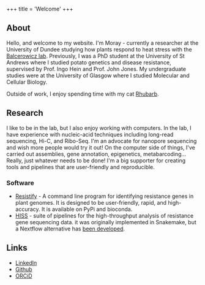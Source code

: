 +++
title = 'Welcome'
+++

## About

Hello, and welcome to my website.
I'm Moray - currently a researcher at the University of Dundee studying how plants respond to heat stress with the [Balcerowicz lab](https://sites.dundee.ac.uk/balcerowicz-lab/).
Previously, I was a PhD student at the University of St Andrews where I studied potato genetics and disease resistance, supervised by Prof. Ingo Hein and Prof. John Jones.
My undergraduate studies were at the University of Glasgow where I studied Molecular and Cellular Biology.

Outside of work, I enjoy spending time with my cat [Rhubarb](/images/rhubarb.png).

## Research

I like to be in the lab, but I also enjoy working with computers.
In the lab, I have experience with nucleic-acid techniques including long-read sequencing, Hi-C, and Ribo-Seq.
I'm an advocate for nanopore sequencing and wish more people would try it out!
On the computer side of things, I've carried out assemblies, gene annotation, epigenetics, metabarcoding...
Really, just whatever needs to be done!
I'm a big supporter for creating tools and pipelines that are user-friendly and reproducible.

### Software

* [Resistify](https://github.com/swiftseal/resistify) - A command line program for identifying resistance genes in plant genomes. It is designed to be user-friendly, rapid, and high-accuracy. It is available on PyPi and bioconda.
* [HISS](https://github.com/swiftseal/hiss) - suite of pipelines for the high-throughput analysis of resistance gene sequencing data. it was originally implemented in Snakemake, but a Nextflow alternative has [been developed](https://github.com/Hutton-Potato-Genetics/nfHISS).

## Links

* [LinkedIn](https://www.linkedin.com/in/moray-smith/)
* [Github](https://github.com/swiftseal/)
* [ORCiD](https://orcid.org/0000-0001-9363-3170)